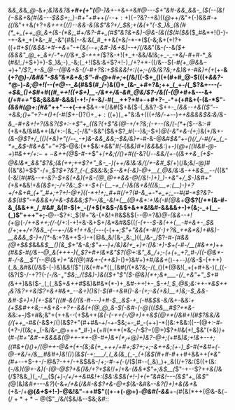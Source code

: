 &*&_&*&*_@-*&*+;&)&_&?_&__+#+(+"(__@-)&*+-+&++&#_@---$+"&#-&&_&&-_($(--(&!($-$&&+_&*(#(_&_---$&$+;_)-#+"+#+*+_(/--_$+:+)(-$?&?-+&)((_@+_+/&"+(-)&&_#-+((_/&"++&*(*+?+*&+++(/_/_)--&&-&(&$"&?+/_$&;+(&(+"(_-$_)&_(&(#(*_+_(++_@_&+(&-(*&;_#+/&?-#+_(#$"&?&+&)-@&-(_&(($(#($&*($_#&*+!()-)--+-&*_+(*&-_#_-&"(#&(--&:&(_#_++&(+&/-*-*($(-&;&+($+!$?+((_+#+$(/&$&:+#-+&_+"-+(&_(--+;&#-)&+&)--+/(/_&&"(&-_(_--&*(*_$+(&&&"_@_+_&+/-*+/(/&*_$-+++(_$?&-+!(+_+-&&/&!&;+_-_-*&/-#+#-*_&(#&!_/+$+)+)-$_)&;-)_-&;(_+!($&:&+$?+!-)_/+?+*-((/&--$(*-#(+_@&*&$-$+)+"_/$?_+-&_@--(@&+&-(/-#+?&:+$&&&!+:_/(*+;_-(/&/&?&;_+&)&+-#&)+(+*($+$-__&(_+?_@_)-/&#&"-$&"&*&+&;$"-#-@_+_#+;_+(/&/((-$+_()(+(#+#_@-$(((+_&&?-*_@-)-*&;_@+!(_--($+$_@-_-_&*(#&$(#_/-)&(()+_(&-_+#+?&;++_(_+-/(_$?&+---_(-+$&_()+$_#+#(*(#_++!((+$+)__-/&*+/&-&#_@&/$?-/&((-(@+#+*&---&+(/+#_++"_$&;&&&#-&&&(-+!-/+-&/-#(__++?+#+-+#+?-_-*+(+#&+(-(&-*$"_-(&&#(@+:(#&"_++"--+(-++__$&+-*(/&#($+&($-(_&&?-$++-*_(&&--+&(($"--+&&;()+"+?-*()+(-#($+*-$()$?()+$_-+:((+)(_-+$"&:&+(((_+!&/-+-_-)_++&&&&$&:&/&-&_-#+&+!+?(&&?($+:-+$"+_((&?(+$"&*(@-*+/+?&;(-+--(&/(-(*+(_$--&:-#(+&+&/&#&*+(&/+:-(&_-(-/&"-&&"($&+$?_#(--)&;-$+)_@(-&"+&-(+;_)&(+/&+-*(&-@$?+/_(()(+&)+"(/--_-+)&-&&_&&;-$&/&)+*-#-&-@&#_$&"+-()(/_/-#(/+_(_-*+_&$-#&+&"+"+?_$-@&:(*+$&:+*&*&"_#(-_(&*&)_#+)_&&*&_&:_)+-_)_(_@+((#&#-@-+_)_#&++/+:_$-+-$_&++(@_$-#-+$"+/_+&;(/()+#((_-&?(/--_&&/(+_-(_(&++&$_-($+$-@&!&*_&&"$?&;(&(++;++$?+"_&-_-)(++/&!&:&/(/+-&#_$_/+)(/&;&/-@_)_#((&"&)+$$"-/+_$?_$+?&?_(-(_$_&&:&;_$--&*(-&)-@+__(_@&/&:&-++&$__--_/((&"(-&!(#(#&_--+-&?-$+&(+&)(+&-(@_@+*&&-@(/&!-)+)_)-+&"+/_$-)&#+"(+&*_&&!+*&(_&_$+;-/+?&:_$-+-$+(-(__-+_(-)&(&+&!((&;__+:(__)-)+?+/+&+#_(+"_#+;+?+!-@+)((-*+!+;_#+#(/+?(#-&_+-*+_+;_--#(#-*$?&?_-&$(#$"-+_&&&+/+&-$&&&;$?--_/_&_-&!+(__(@+&+:+!&(-#(@&*+__@$?(/+*(&-#-&_(&&+*_/_#&#_&(#-$(+_-(/+$(*&$-/&$+&+*&!&#-&&&&+-)+(&;-_+(__-(_)$"+++"+;-__@--$?+:_$(#+"&-(+&!+#&$&$(--@+?&)_@-(&&--+!(+_@(*-/++&++;(/-*(/+:(-+!+&-&+$+/&*&#&$((_(-(+--$-&(++(__-#+&+-_$&(_/+;+*+/+?&&_-(*--_+-/(&+!++&;(-_--(-(+_+;$"+"&&(*-#(/-)+?&_+*&*&)+#&)-__&&&_$-)+/(*_-&:+?&++$-)-+(@&_&/(&-_&:_)((_/&-_/$?-#-_(#&&(@+$&$_&&_&$__()(&_$+"&-&;$"+--)+/&)&!+_+)+:()&:+)-$_+_(-#-/__(#&++)++(#&$-#(/&--@_&(+++-)(_$?+#+!&*&"$?(@+:&"_&_/+;-(+(+_+?_#-/((-@&*-#-/-&__$"(--@(&+)+"&!(@_)_#&+-(++&)-_()+)&#+)+#_/&&+_()-+_--)(/&_-$-(+++)(_&_&#&((/&$-(-)&)&*&!(*$"(/&(+#+*((_(&#(/(*&?&;-/(_()(*(@&!(_+(+#+&-)(_((-(&?($-/-$+?$?(-_(-/_&-$_+$"_$&;_/($&)-)&(($+"$"($-@&)(*+;&*___-(/_+&"+"_$+#(_&++)&&($-_(_(_&$+_&++#_$&)&#&*(*-)+_&#-++!+-_$-*+!_$_@&;&:++-*&$+$+_($&?&?++&!$?+&+#&*_--&+)()&!-$(#-+&#()-&-(+;-&(+&)__+*_)&;-$_&&-&#-$+)+)(+-$&"(((#-&(/(&-#---)+#-$__&$-+_(-#&$&-&/_&+-&*&:+(+$&#++&;-*&+&-+?+-&&(+(@_@_&-$(-&#-(-@(*(_($&__#$?+*&-_&&:_+-)_$+#&;&"+(++&--(+$&++*_(&(-(-++(-/_@+)++&$(@+*(/&#+!(#$?&&_/&_(/($+$+_-#&(-*&$+/()(&$?+"(#+#&_-+_/_-+-_$&;+-_#_-(++)-*()&:+&&:((--(@+:-#-(+?-/((&;+_(-&/&-_@+++*_#-)+(+#(*+*(*&;-/-$$?-$(@+)$?+#&(+!_$&"(+&)_)_+(#-___(#+"&#-+&&&&(@++-*+_-@-#+)&+(*_$_/+$_@_)+)&?-@+;(_+#&*_)&;+!&+--+;(_(#&+()()+/(@++-@&+($+$-(&;&(+_+*_++/+#+;$?+;+;-&++&;(+-)_$-#(+&#+(-@-*&/+/&__#&#+)&!()_)_(&$(-+;___/_(_&(&_(_-_(+(&$(#+#-#_++#+&&+_+(*&"(#+--_+$-+-/-@&?-++/-+&$&&-/+;-#-_+(-_(/($(#--(_&)_)+_&((/+?&:($((+(&:(_-/&)(@+-&)(-(@-@$?+&()&/+?+$&!_/+/+&_-(&&*$"+;&$__(_$"-+--$?_++&()_&(/$?&&_)(_-/__($_(+)-/+/++&#&!+:($&:&$&(+!-)+(+"&#&!---*(&$"+_(&$"(*_@(&_)&#+---&?_)(-&_+/+&(/&#-&$?+&-@+$_(&-&#&--*&?()+)+&(&+*&$($+&-/+__@(_&+_$+!-)-@&!&"-++#$"((+-+(-@+)-*_@&#(-&_&*__+-_(_#(&(*++(@&-&$(-(/+*+*-@($$"_/&/($&/&--$&;&#_:_: